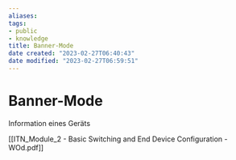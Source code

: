 ```yaml
---
aliases: 
tags: 
- public
- knowledge
title: Banner-Mode
date created: "2023-02-27T06:40:43"
date modified: "2023-02-27T06:59:51"
---
```


# Banner-Mode

Information eines Geräts

[[ITN_Module_2 - Basic Switching and End Device Configuration - WOd.pdf]]
